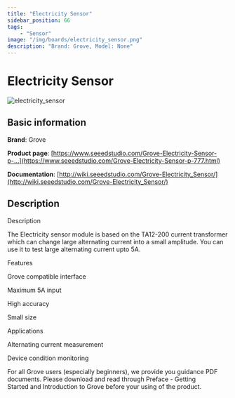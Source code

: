 ```yaml
---
title: "Electricity Sensor"
sidebar_position: 66
tags:
    - "Sensor"
image: "/img/boards/electricity_sensor.png"
description: "Brand: Grove, Model: None"
---
```

# Electricity Sensor

![electricity_sensor](/img/boards/electricity_sensor.png)

## Basic information

**Brand**: Grove

**Product page**: [https://www.seeedstudio.com/Grove-Electricity-Sensor-p-...](https://www.seeedstudio.com/Grove-Electricity-Sensor-p-777.html)

**Documentation**: [http://wiki.seeedstudio.com/Grove-Electricity_Sensor/](http://wiki.seeedstudio.com/Grove-Electricity_Sensor/)

## Description

Description

The Electricity sensor module is based on the TA12\-200 current transformer which can change large alternating current into a small amplitude\. You can use it to test large alternating current upto 5A\.



Features



Grove compatible interface

Maximum 5A input

High accuracy

Small size

Applications



Alternating current measurement

Device condition monitoring

For all Grove users \(especially beginners\), we provide you guidance PDF documents\. Please download and read through Preface \- Getting Started and Introduction to Grove before your using of the product\.

